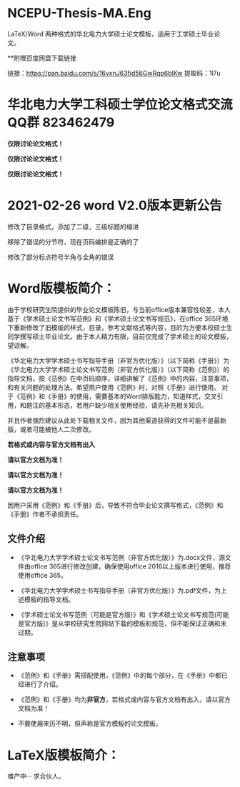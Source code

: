 # NCEPU-Thesis-MA.Eng
LaTeX/Word 两种格式的华北电力大学硕士论文模板，适用于工学硕士毕业论文。

**附赠百度网盘下载链接

链接：https://pan.baidu.com/s/16vxnJ63fid56GwRqp6bIKw 
提取码：1l7u 


# 华北电力大学工科硕士学位论文格式交流QQ群 823462479

**仅限讨论论文格式！**

**仅限讨论论文格式！**

**仅限讨论论文格式！**

# 2021-02-26 word V2.0版本更新公告

修改了目录格式，添加了二级，三级标题的缩进

移除了错误的分节符，现在页码编排是正确的了

修改了部分标点符号半角与全角的错误 

# Word版模板简介：

由于学校研究生院提供的毕业论文模板陈旧，与当前office版本兼容性较差，本人基于《学术硕士论文书写范例》和《学术硕士论文书写规范》，在office 365环境下重新修改了旧模板的样式，目录，参考文献格式等内容，目的为方便本校硕士生同学撰写硕士毕业论文。由于本人精力有限，目前仅完成了学术硕士的论文模板，望谅解。

《华北电力大学学术硕士书写指导手册（非官方优化版）》（以下简称《手册》）为《华北电力大学学术硕士论文书写范例（非官方优化版）》（以下简称《范例》）的指导文档，按《范例》在中页码顺序，详细讲解了《范例》中的内容，注意事项，和有关问题的处理方法。希望用户使用《范例》时，对照《手册》进行使用。
对于《范例》和《手册》的使用，需要基本的Word排版能力，知道样式，交叉引用，和题注的基本形态，若用户缺少相关使用经验，请先补充相关知识。

并且作者强烈建议从此处下载相关文件，因为其他渠道获得的文件可能不是最新版，或者可能被他人二次修改。

**若格式或内容与官方文档有出入**

**请以官方文档为准！**

**请以官方文档为准！**

**请以官方文档为准！**

因用户采用《范例》和《手册》后，导致不符合毕业论文撰写格式，《范例》和《手册》作者不承担责任。

## 文件介绍

- 《华北电力大学学术硕士论文书写范例（非官方优化版）》为.docx文件，源文件由office 365进行修改创建，确保使用office 2016以上版本进行使用，推荐使用office 365。

- 《华北电力大学学术硕士书写指导手册（非官方优化版）》为.pdf文件，为上述模板的指导文档。

- 《学术硕士论文书写范例（可能是官方版)》和《学术硕士论文书写规范(可能是官方版)》是从学校研究生院网站下载的模板和规范，但不能保证正确和未过期。

## 注意事项

- 《范例》和《手册》需搭配使用，《范例》中的每个部分，在《手册》中都已经进行了介绍。

- 《范例》和《手册》均为**非官方**，若格式或内容与官方文档有出入，请以官方文档为准！

- 不要使用来历不明，但声称是官方模板的论文模板。

# LaTeX版模板简介：

难产中··· 求合伙人。
